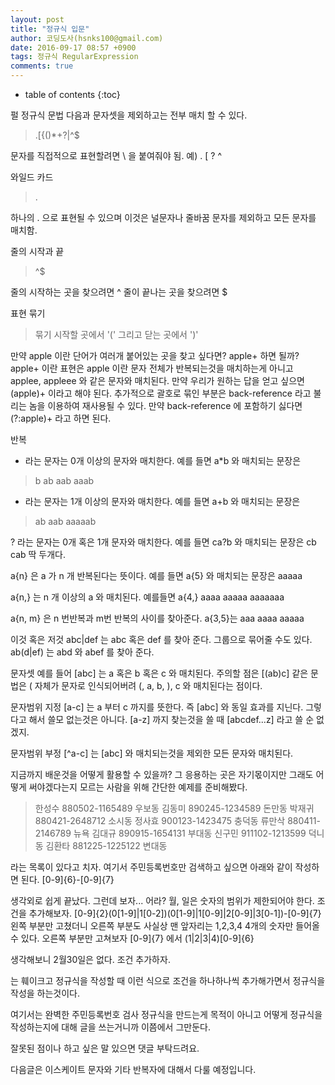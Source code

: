```yaml
---
layout: post
title: "정규식 입문"
author: 코딩도사(hsnks100@gmail.com)
date: 2016-09-17 08:57 +0900
tags: 정규식 RegularExpression
comments: true
---
```

* table of contents
{:toc}


펄 정규식 문법
다음과 문자셋을 제외하고는 전부 매치 할 수 있다. 

>.[{()\*+?|^$

문자를 직접적으로 표현할려면 \ 을 붙여줘야 됨.
예) \. \[ \? \^ 


와일드 카드

>.

하나의 . 으로 표현될 수 있으며 이것은 널문자나 줄바꿈 문자를 제외하고 모든 문자를 매치함.

줄의 시작과 끝

>^$

줄의 시작하는 곳을 찾으려면 ^
줄이 끝나는 곳을 찾으려면 $

표현 묶기

>묶기 시작할 곳에서 '(' 그리고 닫는 곳에서 ')'

만약 apple 이란 단어가 여러개 붙어있는 곳을 찾고 싶다면? apple+ 하면 될까?
apple+ 이란 표현은 apple 이란 문자 전체가 반복되는것을 매치하는게 아니고
applee, appleee 와 같은 문자와 매치된다. 만약 우리가 원하는 답을 얻고 싶으면 (apple)+ 이라고 해야 된다.
추가적으로 괄호로 묶인 부분은 back-reference 라고 불리는 놈을 이용하여 재사용될 수 있다.
만약 back-reference 에 포함하기 싫다면 (?:apple)+ 라고 하면 된다.


반복
* 라는 문자는 0개 이상의 문자와 매치한다. 
예를 들면 a*b 와 매치되는 문장은

>b
ab
aab
aaab

+ 라는 문자는 1개 이상의 문자와 매치한다.
예를 들면 a+b 와 매치되는 문장은

>ab 
aab
aaaaab

? 라는 문자는 0개 혹은 1개 문자와 매치한다.
예를 들면 ca?b 와 매치되는 문장은
cb
cab
딱 두개다.

a{n} 은 a 가 n 개 반복된다는 뜻이다.
예를 들면 a{5} 와 매치되는 문장은
aaaaa 

a{n,} 는 n 개 이상의 a 와 매치된다.
예를들면 a{4,}
aaaa
aaaaa
aaaaaaa 

a{n, m} 은 n 번반복과 m번 반복의 사이를 찾아준다.
a{3,5}는
aaa
aaaa
aaaaa

이것 혹은 저것
abc|def 는
abc 혹은 def 를 찾아 준다.
그룹으로 묶어줄 수도 있다. ab(d|ef) 는 abd 와 abef 를 찾아 준다.

문자셋
예를 들어 [abc] 는 a 혹은 b 혹은 c 와 매치된다.
주의할 점은 [(ab)c] 같은 문법은 ( 자체가 문자로 인식되어버려 (, a, b, ), c 와 매치된다는 점이다.

문자범위 지정
[a-c] 는 a 부터 c 까지를 뜻한다. 즉 [abc] 와 동일 효과를 지닌다.
그렇다고 해서 쓸모 없는것은 아니다. [a-z] 까지 찾는것을 쓸 때 [abcdef...z] 라고 쓸 순 없겠지.

문자범위 부정
[^a-c] 는 [abc] 와 매치되는것을 제외한 모든 문자와 매치된다.


지금까지 배운것을 어떻게 활용할 수 있을까? 그 응용하는 곳은 자기몫이지만
그래도 어떻게 써야겠다는지 모르는 사람을 위해 간단한 예제를 준비해봤다.


>한성수 880502-1165489 
우보동
김동미 890245-1234589
돈만동
박재귀 880421-2648712
소시동
정사효 900123-1423475
충덕동
류만삭 880411-2146789
뉴욕
김대규 890915-1654131
부대동
신구민 911102-1213599
덕니동
김환타 881225-1225122
변대동


 라는 목록이 있다고 치자. 여기서 주민등록번호만 검색하고 싶으면 아래와 같이 작성하면 된다.
[0-9]{6}-[0-9]{7} 

생각외로 쉽게 끝났다. 그런데 보자...
어라? 월, 일은 숫자의 범위가 제한되어야 한다. 조건을 추가해보자.
[0-9]{2}(0[1-9]|1[0-2])(0[1-9]|1[0-9]|2[0-9]|3[0-1])-[0-9]{7}
왼쪽 부분만 고쳤더니 오른쪽 부분도 사실상 맨 앞자리는 1,2,3,4 4개의 숫자만 들어올 수 있다.
오른쪽 부분만 고쳐보자
[0-9]{7} 에서 (1|2|3|4)[0-9]{6} 

생각해보니 2월30일은 없다. 조건 추가하자.






는 훼이크고 정규식을 작성할 때 이런 식으로 조건을 하나하나씩 추가해가면서 정규식을 작성을 하는것이다.

여기서는 완벽한 주민등록번호 검사 정규식을 만드는게 목적이 아니고 어떻게 정규식을 작성하는지에 대해 글을 쓰는거니까 이쯤에서 그만둔다. 

잘못된 점이나 하고 싶은 말 있으면 댓글 부탁드려요.


다음글은 이스케이트 문자와 기타 반복자에 대해서 다룰 예정입니다.
